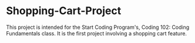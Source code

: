 # Shopping-Cart-Project
This project is intended for the Start Coding Program's, Coding 102: Coding Fundamentals class. It is the first project involving a shopping cart feature. 

